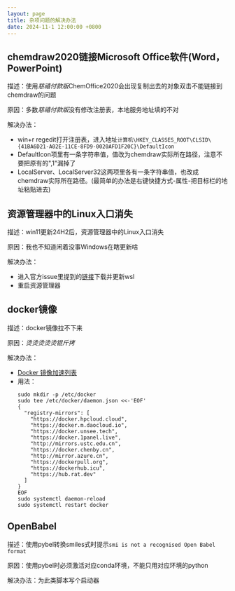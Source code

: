 ```yaml
---
layout: page
title: 杂项问题的解决办法
date: 2024-11-1 12:00:00 +0800
---
```


## chemdraw2020链接Microsoft Office软件(Word，PowerPoint)
描述：使用*慈禧付款版*ChemOffice2020会出现复制出去的对象双击不能链接到chemdraw的问题

原因：多数*慈禧付款版*没有修改注册表，本地服务地址填的不对

解决办法：
- win+r regedit打开注册表，进入地址``计算机\HKEY_CLASSES_ROOT\CLSID\{41BA6D21-A02E-11CE-8FD9-0020AFD1F20C}\DefaultIcon``
- DefaultIcon项里有一条字符串值，值改为chemdraw实际所在路径，注意不要把原有的",1"漏掉了
- LocalServer、LocalServer32这两项里各有一条字符串值，也改成chemdraw实际所在路径。(最简单的办法是右键快捷方式-属性-把目标栏的地址粘贴进去)

## 资源管理器中的Linux入口消失

描述：win11更新24H2后，资源管理器中的Linux入口消失

原因：我也不知道闲着没事Windows在瞎更新啥

解决办法：
- 进入官方issue里提到的[链接](https://github.com/microsoft/WSL/releases/tag/2.4.8)下载并更新wsl
- 重启资源管理器

## docker镜像
描述：docker镜像拉不下来

原因：*烫烫烫烫烫锟斤拷*

解决办法：
- [Docker 镜像加速列表](https://www.coderjia.cn/archives/dba3f94c-a021-468a-8ac6-e840f85867ea)
- 用法：
  ```
  sudo mkdir -p /etc/docker
  sudo tee /etc/docker/daemon.json <<-'EOF'
  {
    "registry-mirrors": [
      "https://docker.hpcloud.cloud",
      "https://docker.m.daocloud.io",
      "https://docker.unsee.tech",
      "https://docker.1panel.live",
      "http://mirrors.ustc.edu.cn",
      "https://docker.chenby.cn",
      "http://mirror.azure.cn",
      "https://dockerpull.org",
      "https://dockerhub.icu",
      "https://hub.rat.dev"
    ]
  }
  EOF
  sudo systemctl daemon-reload
  sudo systemctl restart docker
  ```

## OpenBabel
描述：使用pybel转换smiles式时提示``smi is not a recognised Open Babel format``

原因：使用pybel时必须激活对应conda环境，不能只用对应环境的python

解决办法：为此类脚本写个启动器



